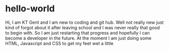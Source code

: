 # hello-world
Hi, I am KT Gent and I am new to coding and git hub. Well not really new just kind of forgot about it after leaving school and I was never really that good to begin with. So I am just restarting that progress and hopefully I can become a developer in the future. At the moment I am just doing some HTML, Javascript and CSS to get my feet wet a little 
